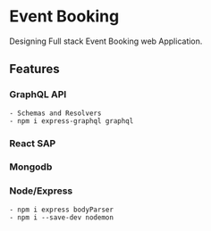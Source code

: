 # Event Booking

Designing Full stack Event Booking web Application.

## Features

### GraphQL API
	- Schemas and Resolvers
	- npm i express-graphql graphql
### React SAP

### Mongodb
### Node/Express
	- npm i express bodyParser
	- npm i --save-dev nodemon

